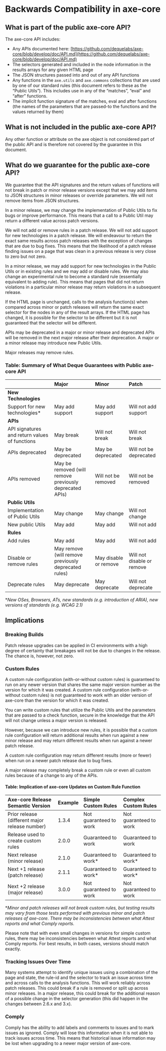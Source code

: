 # Backwards Compatibility in axe-core

## What is part of the public axe-core API?

The axe-core API includes:

- Any APIs documented here: [https://github.com/dequelabs/axe-core/blob/develop/doc/API.md](https://github.com/dequelabs/axe-core/blob/develop/doc/API.md)
- The selectors generated and included in the node information in the results arrays for any given HTML page
- The JSON structures passed into and out of any API functions
- Any functions in the `axe.utils` and `axe.commons` collections that are used by one of our standard rules (this document refers to these as the “Public Utils”). This includes use in any of the “matches”, “eval” and “after” functions.
- The implicit function signature of the matches, eval and after functions (the names of the parameters that are passed-to the functions and the values returned by them)

## What is not included in the public axe-core API?

Any other function or attribute on the axe object is not considered part of the public API and is therefore not covered by the guarantee in this document.

## What do we guarantee for the public axe-core API?

We guarantee that the API signatures and the return values of functions will not break in patch or minor release versions except that we may add items to JSON structures in minor releases or override parameters. We will not remove items from JSON structures.

In a minor release, we may change the implementation of Public Utils to fix bugs or improve performance. This means that a call to a Public Util may return a different value across patch versions.

We will not add or remove rules in a patch release. We will not add support for new technologies in a patch release. We will endeavour to return the exact same results across patch releases with the exception of changes that are due to bug fixes. This means that the likelihood of a patch release finding issues on a page that was clean in a previous release is very close to zero but not zero.

In a minor release, we may add support for new technologies in the Public Utils or in existing rules and we may add or disable rules. We may also change an experimental rule to become a standard rule (essentially equivalent to adding rule). This means that pages that did not return violations in a particular minor release may return violations in a subsequent release.

If the HTML page is unchanged, calls to the analysis function(s) when compared across minor or patch releases will return the same exact selector for the nodes in any of the result arrays. If the HTML page has changed, it is possible for the selector to be different but it is not guaranteed that the selector will be different.

APIs may be deprecated in a major or minor release and deprecated APIs will be removed in the next major release after their deprecation.
A major or a minor release may introduce new Public Utils.

Major releases may remove rules.

### Table: Summary of What Deque Guarantees with Public axe-core API

|                                               | Major                                                   | Minor                 | Patch                      |
| :-------------------------------------------- | :------------------------------------------------------ | :-------------------- | :------------------------- |
| **New Technologies**                          |                                                         |                       |                            |
| Support for new technologies\*                | May add support                                         | May add support       | Will not add support       |
| **APIs**                                      |                                                         |                       |                            |
| API signatures and return values of functions | May break                                               | Will not break        | Will not break             |
| APIs deprecated                               | May be deprecated                                       | May be deprecated     | Will not be deprecated     |
| APIs removed                                  | May be removed (will remove previously deprecated APIs) | Will not be removed   | Will not be removed        |
| **Public Utils**                              |                                                         |                       |                            |
| Implementation of Public Utils                | May change                                              | May change            | Will not change            |
| New public Utils                              | May add                                                 | May add               | Will not add               |
| **Rules**                                     |                                                         |                       |                            |
| Add rules                                     | May add                                                 | May add               | Will not add               |
| Disable or remove rules                       | May remove (will remove previously deprecated rules)    | May disable or remove | Will not disable or remove |
| Deprecate rules                               | May deprecate                                           | May deprecate         | Will not deprecate         |

\*_New OSes, Browsers, ATs, new standards (e.g. introduction of ARIA), new versions of standards (e.g. WCAG 2.1)_

## Implications

### Breaking Builds

Patch release upgrades can be applied in CI environments with a high degree of certainty that breakages will not be due to changes in the release. The chance is, however, not zero.

### Custom Rules

A custom rule configuration (with-or-without custom rules) is guaranteed to run on any newer version that shares the same major version number as the version for which it was created. A custom rule configuration (with-or-without custom rules) is not guaranteed to work with an older version of axe-core than the version for which it was created.

You can write custom rules that utilize the Public Utils and the parameters that are passed to a check function, secure in the knowledge that the API will not change unless a major version is released.

However, because we can introduce new rules, it is possible that a custom rule configuration will return additional results when run against a new minor release and may return different results when run against a newer patch release.

A custom rule configuration may return different results (more or fewer) when run on a newer patch release due to bug fixes.

A major release may completely break a custom rule or even all custom rules because of a change to any of the APIs.

#### Table: Implication of axe-core Updates on Custom Rule Function

| Axe-core Release Semantic Version              | Example | Simple Custom Rules    | Complex Custom Rules   |
| :--------------------------------------------- | :------ | :--------------------- | :--------------------- |
| Prior release (different major release number) | 1.3.4   | Not guaranteed to work | Not guaranteed to work |
| Release used to create custom rules            | 2.0.0   | Guaranteed to work     | Guaranteed to work     |
| Next release (minor release)                   | 2.1.0   | Guaranteed to work\*   | Guaranteed to work\*   |
| Next +1 release (patch release)                | 2.1.1   | Guaranteed to work\*   | Guaranteed to work\*   |
| Next +2 release (major release)                | 3.0.0   | Not guaranteed to work | Not guaranteed to work |

\*_Minor and patch releases will not break custom rules, but testing results may vary from those tests performed with previous minor and patch releases of axe-core. There may be inconsistencies between what Attest reports and what Comply reports._

Please note that with even small changes in versions for simple custom rules, there may be inconsistencies between what Attest reports and what Comply reports. For best results, in both cases, versions should match exactly.

### Tracking Issues Over Time

Many systems attempt to identify unique issues using a combination of the page and state, the rule-id and the selector to track an issue across time and across calls to the analysis functions. This will work reliably across patch releases. This could break if a rule is removed or split up across minor releases. In a major release, this could break for the additional reason of a possible change in the selector generation (this did happen in the changes between 2.6.x and 3.x).

### Comply

Comply has the ability to add labels and comments to issues and to mark issues as ignored. Comply will lose this information when it is not able to track issues across time. This means that historical issue information may be lost when upgrading to a newer major version of axe-core.
